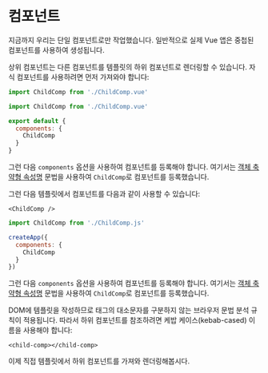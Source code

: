 # 컴포넌트

지금까지 우리는 단일 컴포넌트로만 작업했습니다.
일반적으로 실제 Vue 앱은 중첩된 컴포넌트를 사용하여 생성됩니다.

상위 컴포넌트는 다른 컴포넌트를 템플릿의 하위 컴포넌트로 렌더링할 수 있습니다.
자식 컴포넌트를 사용하려면 먼저 가져와야 합니다:

<div class="composition-api">
<div class="sfc">

```js
import ChildComp from './ChildComp.vue'
```

</div>
</div>

<div class="options-api">
<div class="sfc">

```js
import ChildComp from './ChildComp.vue'

export default {
  components: {
    ChildComp
  }
}
```

그런 다음 `components` 옵션을 사용하여 컴포넌트를 등록해야 합니다.
여기서는 [객체 축약형 속성명](https://developer.mozilla.org/en-US/docs/Web/JavaScript/Reference/Operators/Object_initializer#property_definitions) 문법을 사용하여 `ChildComp`로 컴포넌트를 등록했습니다.

</div>
</div>

<div class="sfc">

그런 다음 템플릿에서 컴포넌트를 다음과 같이 사용할 수 있습니다:

```vue-html
<ChildComp />
```

</div>

<div class="html">

```js
import ChildComp from './ChildComp.js'

createApp({
  components: {
    ChildComp
  }
})
```

그런 다음 `components` 옵션을 사용하여 컴포넌트를 등록해야 합니다.
여기서는 [객체 축약형 속성명](https://developer.mozilla.org/en-US/docs/Web/JavaScript/Reference/Operators/Object_initializer#property_definitions) 문법을 사용하여 `ChildComp`로 컴포넌트를 등록했습니다.

DOM에 템플릿을 작성하므로 태그의 대소문자를 구분하지 않는 브라우저 문법 분석 규칙이 적용됩니다.
따라서 하위 컴포넌트를 참조하려면 케밥 케이스(kebab-cased) 이름을 사용해야 합니다:

```vue-html
<child-comp></child-comp>
```

</div>

이제 직접 템플릿에서 하위 컴포넌트를 가져와 렌더링해봅시다.
